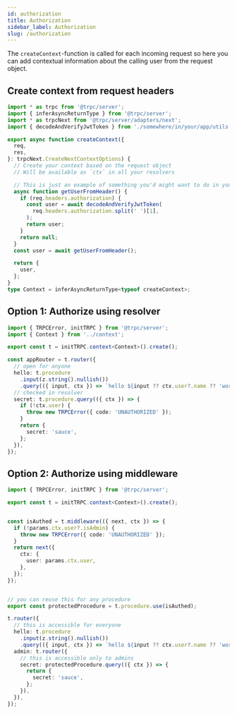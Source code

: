 ```yaml
---
id: authorization
title: Authorization
sidebar_label: Authorization
slug: /authorization
---
```


The `createContext`-function is called for each incoming request so here you can add contextual information about the calling user from the request object.

## Create context from request headers

```ts title='server/context.ts'
import * as trpc from '@trpc/server';
import { inferAsyncReturnType } from '@trpc/server';
import * as trpcNext from '@trpc/server/adapters/next';
import { decodeAndVerifyJwtToken } from './somewhere/in/your/app/utils';

export async function createContext({
  req,
  res,
}: trpcNext.CreateNextContextOptions) {
  // Create your context based on the request object
  // Will be available as `ctx` in all your resolvers

  // This is just an example of something you'd might want to do in your ctx fn
  async function getUserFromHeader() {
    if (req.headers.authorization) {
      const user = await decodeAndVerifyJwtToken(
        req.headers.authorization.split(' ')[1],
      );
      return user;
    }
    return null;
  }
  const user = await getUserFromHeader();

  return {
    user,
  };
}
type Context = inferAsyncReturnType<typeof createContext>;
```

## Option 1: Authorize using resolver

```ts title='server/routers/_app.ts'
import { TRPCError, initTRPC } from '@trpc/server';
import { Context } from '../context';

export const t = initTRPC.context<Context>().create();

const appRouter = t.router({
  // open for anyone
  hello: t.procedure
    .input(z.string().nullish())
    .query(({ input, ctx }) => `hello ${input ?? ctx.user?.name ?? 'world'}`),
  // checked in resolver
  secret: t.procedure.query(({ ctx }) => {
    if (!ctx.user) {
      throw new TRPCError({ code: 'UNAUTHORIZED' });
    }
    return {
      secret: 'sauce',
    };
  }),
});
```

## Option 2: Authorize using middleware

```ts title='server/routers/_app.ts'
import { TRPCError, initTRPC } from '@trpc/server';

export const t = initTRPC.context<Context>().create();


const isAuthed = t.middleware(({ next, ctx }) => {
  if (!params.ctx.user?.isAdmin) {
    throw new TRPCError({ code: 'UNAUTHORIZED' });
  }
  return next({
    ctx: {
      user: params.ctx.user,
    },
  });
});


// you can reuse this for any procedure
export const protectedProcedure = t.procedure.use(isAuthed);

t.router({
  // this is accessible for everyone
  hello: t.procedure
    .input(z.string().nullish())
    .query(({ input, ctx }) => `hello ${input ?? ctx.user?.name ?? 'world'}`),
  admin: t.router({
    // this is accessible only to admins
    secret: protectedProcedure.query(({ ctx }) => {
      return {
        secret: 'sauce',
      };
    }),
  }),
});
```
